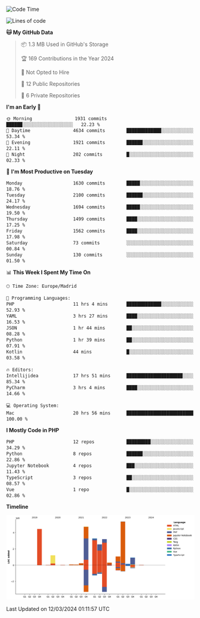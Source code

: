 <!--START_SECTION:waka-->
![Code Time](http://img.shields.io/badge/Code%20Time-90%20hrs%2032%20mins-blue)

![Lines of code](https://img.shields.io/badge/From%20Hello%20World%20I%27ve%20Written-27.5%20million%20lines%20of%20code-blue)

**🐱 My GitHub Data** 

> 📦 1.3 MB Used in GitHub's Storage 
 > 
> 🏆 169 Contributions in the Year 2024
 > 
> 🚫 Not Opted to Hire
 > 
> 📜 12 Public Repositories 
 > 
> 🔑 6 Private Repositories 
 > 
**I'm an Early 🐤** 

```text
🌞 Morning                1931 commits        ██████░░░░░░░░░░░░░░░░░░░   22.23 % 
🌆 Daytime                4634 commits        █████████████░░░░░░░░░░░░   53.34 % 
🌃 Evening                1921 commits        ██████░░░░░░░░░░░░░░░░░░░   22.11 % 
🌙 Night                  202 commits         █░░░░░░░░░░░░░░░░░░░░░░░░   02.33 % 
```
📅 **I'm Most Productive on Tuesday** 

```text
Monday                   1630 commits        █████░░░░░░░░░░░░░░░░░░░░   18.76 % 
Tuesday                  2100 commits        ██████░░░░░░░░░░░░░░░░░░░   24.17 % 
Wednesday                1694 commits        █████░░░░░░░░░░░░░░░░░░░░   19.50 % 
Thursday                 1499 commits        ████░░░░░░░░░░░░░░░░░░░░░   17.25 % 
Friday                   1562 commits        ████░░░░░░░░░░░░░░░░░░░░░   17.98 % 
Saturday                 73 commits          ░░░░░░░░░░░░░░░░░░░░░░░░░   00.84 % 
Sunday                   130 commits         ░░░░░░░░░░░░░░░░░░░░░░░░░   01.50 % 
```


📊 **This Week I Spent My Time On** 

```text
🕑︎ Time Zone: Europe/Madrid

💬 Programming Languages: 
PHP                      11 hrs 4 mins       █████████████░░░░░░░░░░░░   52.93 % 
YAML                     3 hrs 27 mins       ████░░░░░░░░░░░░░░░░░░░░░   16.53 % 
JSON                     1 hr 44 mins        ██░░░░░░░░░░░░░░░░░░░░░░░   08.28 % 
Python                   1 hr 39 mins        ██░░░░░░░░░░░░░░░░░░░░░░░   07.91 % 
Kotlin                   44 mins             █░░░░░░░░░░░░░░░░░░░░░░░░   03.58 % 

🔥 Editors: 
Intellijidea             17 hrs 51 mins      █████████████████████░░░░   85.34 % 
PyCharm                  3 hrs 4 mins        ████░░░░░░░░░░░░░░░░░░░░░   14.66 % 

💻 Operating System: 
Mac                      20 hrs 56 mins      █████████████████████████   100.00 % 
```

**I Mostly Code in PHP** 

```text
PHP                      12 repos            █████████░░░░░░░░░░░░░░░░   34.29 % 
Python                   8 repos             ██████░░░░░░░░░░░░░░░░░░░   22.86 % 
Jupyter Notebook         4 repos             ███░░░░░░░░░░░░░░░░░░░░░░   11.43 % 
TypeScript               3 repos             ██░░░░░░░░░░░░░░░░░░░░░░░   08.57 % 
Vue                      1 repo              █░░░░░░░░░░░░░░░░░░░░░░░░   02.86 % 
```



**Timeline**

![Lines of Code chart](https://raw.githubusercontent.com/danisoronellas/danisoronellas/main/assets/bar_graph.png)


 Last Updated on 12/03/2024 01:11:57 UTC
<!--END_SECTION:waka-->
